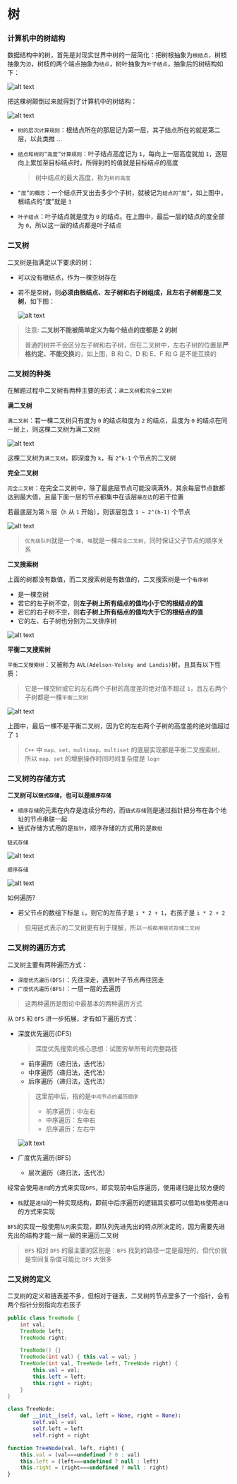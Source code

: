 # 树

### 计算机中的树结构

数据结构中的树，首先是对现实世界中树的一层简化：把树根抽象为`根结点`，树枝抽象为`边`，树枝的两个端点抽象为`结点`，树叶抽象为`叶子结点`，抽象后的树结构如下：

![alt text](tree1.png)

把这棵树颠倒过来就得到了计算机中的树结构：

![alt text](tree2.png)

- `树的层次计算规则`：根结点所在的那层记为第一层，其子结点所在的就是第二层，以此类推 ...
  
- `结点和树的“高度”计算规则`：叶子结点高度记为 `1`，每向上一层高度就加 `1`，逐层向上累加至目标结点时，所得到的的值就是目标结点的高度
  > 树中结点的最大高度，称为`树的高度`

- `“度”的概念`：一个结点开叉出去多少个子树，就被记为`结点的“度”`，如上图中，根结点的“度”就是 `3`
  
- `叶子结点`：叶子结点就是度为 `0` 的结点。在上图中，最后一层的结点的度全部为 `0`，所以这一层的结点都是叶子结点

### 二叉树

二叉树是指满足以下要求的树：
- 可以没有根结点，作为一棵空树存在
- 若不是空树，则**必须由根结点、左子树和右子树组成，且左右子树都是二叉树**，如下图：
  
  ![alt text](tree3.png)

> 注意: **二叉树不能被简单定义为每个结点的度都是 2 的树**
>
> 普通的树并不会区分左子树和右子树，但在二叉树中，左右子树的位置是**严格约定、不能交换**的，如上图，B 和 C、D 和 E、F 和 G 是不能互换的

### 二叉树的种类

在解题过程中二叉树有两种主要的形式：`满二叉树`和`完全二叉树`

**满二叉树**

`满二叉树`：若一棵二叉树只有度为 `0` 的结点和度为 `2` 的结点，且度为 `0` 的结点在同一层上，则这棵二叉树为满二叉树

![alt text](tree4.png)

这棵二叉树为`满二叉树`，即深度为 `k`，有 `2^k-1` 个节点的二叉树

**完全二叉树**

`完全二叉树`：在完全二叉树中，除了最底层节点可能没填满外，其余每层节点数都达到最大值，且最下面一层的节点都集中在该层`最左边`的若干位置

若最底层为第 `h` 层（`h` 从 `1` 开始），则该层包含 `1 ~ 2^(h-1)` 个节点

![alt text](tree5.png)

> `优先级队列`就是一个`堆`，`堆`就是一棵`完全二叉树`，同时保证父子节点的顺序关系

**二叉搜索树**

上面的树都没有数值，而二叉搜索树是有数值的，二叉搜索树是一个`有序树`

- 是一棵空树
- 若它的左子树不空，则**左子树上所有结点的值均小于它的根结点的值**
- 若它的右子树不空，则**右子树上所有结点的值均大于它的根结点的值**
- 它的左、右子树也分别为二叉排序树

![alt text](tree6.png)

**平衡二叉搜索树**

`平衡二叉搜索树`：又被称为 `AVL(Adelson-Velsky and Landis)`树，且具有以下性质：
> 它是一棵空树或它的左右两个子树的高度差的绝对值不超过 `1`，且左右两个子树都是一棵`平衡二叉树`

![alt text](tree7.png)

上图中，最后一棵不是平衡二叉树，因为它的左右两个子树的高度差的绝对值超过了 `1`

> `C++` 中 `map、set、multimap，multiset` 的底层实现都是平衡二叉搜索树，所以 `map、set` 的增删操作时间时间复杂度是 `logn`

### 二叉树的存储方式

**二叉树可以`链式存储`，也可以是`顺序存储`**
- `顺序存储`的元素在内存是连续分布的，而`链式存储`则是通过指针把分布在各个地址的节点串联一起
- 链式存储方式用的是`指针`，顺序存储的方式用的是`数组`
  
`链式存储`

![alt text](tree8.png)

`顺序存储`

![alt text](tree9.png)

如何遍历?
- 若父节点的数组下标是 `i`，则它的左孩子是 `i * 2 + 1`，右孩子是 `i * 2 + 2`

> 但用链式表示的二叉树更有利于理解，所以`一般都用链式存储二叉树`

### 二叉树的遍历方式

二叉树主要有两种遍历方式：
- `深度优先遍历(DFS)`：先往深走，遇到叶子节点再往回走
- `广度优先遍历(BFS)`：一层一层的去遍历

> 这两种遍历是图论中最基本的两种遍历方式

从 `DFS` 和 `BFS` 进一步拓展，才有如下遍历方式：

- 深度优先遍历(DFS)
  
  > 深度优先搜索的核心思想：试图穷举所有的完整路径

  - 前序遍历（递归法，迭代法）
  - 中序遍历（递归法，迭代法）
  - 后序遍历（递归法，迭代法）
  
  > 这里前中后，指的是`中间节点的遍历顺序`
  > - 前序遍历：中左右
  > - 中序遍历：左中右
  > - 后序遍历：左右中

  ![alt text](tree10.png)

- 广度优先遍历(BFS)
  - 层次遍历（递归法，迭代法）
  
经常会使用`递归`的方式来实现`DFS`，即实现前中后序遍历，使用递归是比较方便的
- `栈`就是`递归`的一种实现结构，即前中后序遍历的逻辑其实都可以借助`栈`使用`递归`的方式来实现

`BFS`的实现一般使用`队列`来实现，即队列先进先出的特点所决定的，因为需要先进先出的结构才能一层一层的来遍历二叉树

> `BFS` 相对 `DFS` 的最主要的区别是：`BFS` 找到的路径一定是最短的，但代价就是空间复杂度可能比 `DFS` 大很多

### 二叉树的定义

二叉树的定义和链表差不多，但相对于链表，二叉树的节点里多了一个指针，会有两个指针分别指向左右孩子

```java
public class TreeNode {
    int val;
    TreeNode left;
    TreeNode right;

    TreeNode() {}
    TreeNode(int val) { this.val = val; }
    TreeNode(int val, TreeNode left, TreeNode right) {
        this.val = val;
        this.left = left;
        this.right = right;
    }
}
```
```python
class TreeNode:
    def __init__(self, val, left = None, right = None):
        self.val = val
        self.left = left
        self.right = right
```
```js
function TreeNode(val, left, right) {
    this.val = (val===undefined ? 0 : val)
    this.left = (left===undefined ? null : left)
    this.right = (right===undefined ? null : right)
}
```


  
